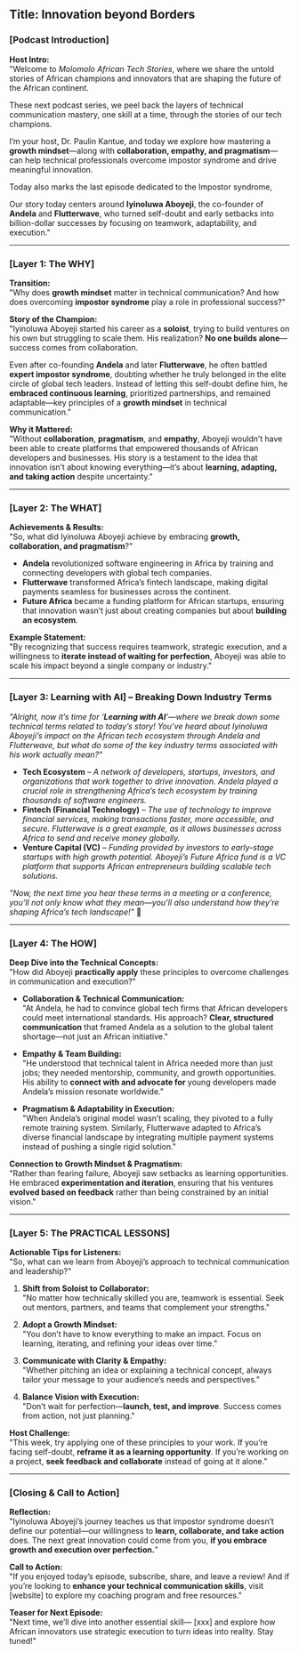 ## Title: Innovation beyond Borders 

### **[Podcast Introduction]**  
**Host Intro:**  
"Welcome to *Molomolo African Tech Stories*, where we share the untold stories of African champions and innovators that are shaping the future of the African continent. 

These next podcast series, we peel back the layers of technical communication mastery, one skill at a time, through the stories of our tech champions.

I’m your host, Dr. Paulin Kantue, and today we explore how mastering a **growth mindset**—along with **collaboration, empathy, and pragmatism**—can help technical professionals overcome impostor syndrome and drive meaningful innovation.  

Today also marks the last episode dedicated to the Impostor syndrome, 

Our story today centers around **Iyinoluwa Aboyeji**, the co-founder of **Andela** and **Flutterwave**, who turned self-doubt and early setbacks into billion-dollar successes by focusing on teamwork, adaptability, and execution."  

---

### **[Layer 1: The WHY]**  
**Transition:**  
"Why does **growth mindset** matter in technical communication? And how does overcoming **impostor syndrome** play a role in professional success?"  

**Story of the Champion:**  
"Iyinoluwa Aboyeji started his career as a **soloist**, trying to build ventures on his own but struggling to scale them. His realization? **No one builds alone**—success comes from collaboration.  

Even after co-founding **Andela** and later **Flutterwave**, he often battled **expert impostor syndrome**, doubting whether he truly belonged in the elite circle of global tech leaders. Instead of letting this self-doubt define him, he **embraced continuous learning**, prioritized partnerships, and remained adaptable—key principles of a **growth mindset** in technical communication."  

**Why it Mattered:**  
"Without **collaboration**, **pragmatism**, and **empathy**, Aboyeji wouldn’t have been able to create platforms that empowered thousands of African developers and businesses. His story is a testament to the idea that innovation isn’t about knowing everything—it’s about **learning, adapting, and taking action** despite uncertainty."  

---

### **[Layer 2: The WHAT]**  
**Achievements & Results:**  
"So, what did Iyinoluwa Aboyeji achieve by embracing **growth, collaboration, and pragmatism**?"  

- **Andela** revolutionized software engineering in Africa by training and connecting developers with global tech companies.  
- **Flutterwave** transformed Africa’s fintech landscape, making digital payments seamless for businesses across the continent.  
- **Future Africa** became a funding platform for African startups, ensuring that innovation wasn’t just about creating companies but about **building an ecosystem**.  

**Example Statement:**  
"By recognizing that success requires teamwork, strategic execution, and a willingness to **iterate instead of waiting for perfection**, Aboyeji was able to scale his impact beyond a single company or industry."  

---

### **[Layer 3: Learning with AI] – Breaking Down Industry Terms**  

*"Alright, now it’s time for ‘**Learning with AI**’—where we break down some technical terms related to today’s story! You’ve heard about Iyinoluwa Aboyeji’s impact on the African tech ecosystem through Andela and Flutterwave, but what do some of the key industry terms associated with his work actually mean?"*  

- **Tech Ecosystem** – *A network of developers, startups, investors, and organizations that work together to drive innovation. Andela played a crucial role in strengthening Africa’s tech ecosystem by training thousands of software engineers.*  
- **Fintech (Financial Technology)** – *The use of technology to improve financial services, making transactions faster, more accessible, and secure. Flutterwave is a great example, as it allows businesses across Africa to send and receive money globally.*  
- **Venture Capital (VC)** – *Funding provided by investors to early-stage startups with high growth potential. Aboyeji’s Future Africa fund is a VC platform that supports African entrepreneurs building scalable tech solutions.*  

*"Now, the next time you hear these terms in a meeting or a conference, you’ll not only know what they mean—you’ll also understand how they’re shaping Africa’s tech landscape!"* 🚀

---

### **[Layer 4: The HOW]**  
**Deep Dive into the Technical Concepts:**  
"How did Aboyeji **practically apply** these principles to overcome challenges in communication and execution?"  

- **Collaboration & Technical Communication:**  
  "At Andela, he had to convince global tech firms that African developers could meet international standards. His approach? **Clear, structured communication** that framed Andela as a solution to the global talent shortage—not just an African initiative."  

- **Empathy & Team Building:**  
  "He understood that technical talent in Africa needed more than just jobs; they needed mentorship, community, and growth opportunities. His ability to **connect with and advocate for** young developers made Andela’s mission resonate worldwide."  

- **Pragmatism & Adaptability in Execution:**  
  "When Andela’s original model wasn’t scaling, they pivoted to a fully remote training system. Similarly, Flutterwave adapted to Africa’s diverse financial landscape by integrating multiple payment systems instead of pushing a single rigid solution."  

**Connection to Growth Mindset & Pragmatism:**  
"Rather than fearing failure, Aboyeji saw setbacks as learning opportunities. He embraced **experimentation and iteration**, ensuring that his ventures **evolved based on feedback** rather than being constrained by an initial vision."  

---

### **[Layer 5: The PRACTICAL LESSONS]**  
**Actionable Tips for Listeners:**  
"So, what can we learn from Aboyeji’s approach to technical communication and leadership?"  

1. **Shift from Soloist to Collaborator:**  
   "No matter how technically skilled you are, teamwork is essential. Seek out mentors, partners, and teams that complement your strengths."  

2. **Adopt a Growth Mindset:**  
   "You don’t have to know everything to make an impact. Focus on learning, iterating, and refining your ideas over time."  

3. **Communicate with Clarity & Empathy:**  
   "Whether pitching an idea or explaining a technical concept, always tailor your message to your audience’s needs and perspectives."  

4. **Balance Vision with Execution:**  
   "Don’t wait for perfection—**launch, test, and improve**. Success comes from action, not just planning."  

**Host Challenge:**  
"This week, try applying one of these principles to your work. If you’re facing self-doubt, **reframe it as a learning opportunity**. If you’re working on a project, **seek feedback and collaborate** instead of going at it alone."  

---

### **[Closing & Call to Action]**  
**Reflection:**  
"Iyinoluwa Aboyeji’s journey teaches us that impostor syndrome doesn’t define our potential—our willingness to **learn, collaborate, and take action** does. The next great innovation could come from you, **if you embrace growth and execution over perfection.**"  

**Call to Action:**  
"If you enjoyed today’s episode, subscribe, share, and leave a review! And if you’re looking to **enhance your technical communication skills**, visit [website] to explore my coaching program and free resources."  

**Teaser for Next Episode:**  
"Next time, we’ll dive into another essential skill— [xxx] and explore how African innovators use strategic execution to turn ideas into reality. Stay tuned!"  

